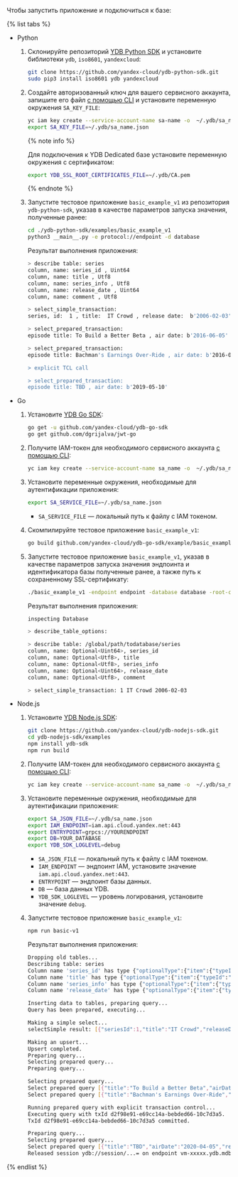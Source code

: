 Чтобы запустить приложение и подключиться к базе:

{% list tabs %}

- Python

  1. Склонируйте репозиторий [YDB Python SDK](https://github.com/yandex-cloud/ydb-python-sdk) и установите библиотеки `ydb`, `iso8601`, `yandexcloud`:

      ```bash
      git clone https://github.com/yandex-cloud/ydb-python-sdk.git
      sudo pip3 install iso8601 ydb yandexcloud
      ```

  1. Создайте авторизованный ключ для вашего сервисного аккаунта, запишите его файл [с помощью CLI](../../iam/operations/iam-token/create-for-sa#via-cli) и установите переменную окружения `SA_KEY_FILE`:

      ```bash
      yc iam key create --service-account-name sa-name -o  ~/.ydb/sa_name.json
      export SA_KEY_FILE=~/.ydb/sa_name.json
      ```

     {% note info %}

     Для подключения к YDB Dedicated базе установите переменную окружения с сертификатом:

      ```bash
      export YDB_SSL_ROOT_CERTIFICATES_FILE=~/.ydb/CA.pem
      ```

     {% endnote %}

  1. Запустите тестовое приложение `basic_example_v1` из репозитория `ydb-python-sdk`, указав в качестве параметров запуска значения, полученные ранее:

      ```bash
      cd ./ydb-python-sdk/examples/basic_example_v1
      python3 __main__.py -e protocol://endpoint -d database
      ```

      Результат выполнения приложения:

      ```bash
      > describe table: series
      column, name: series_id , Uint64
      column, name: title , Utf8
      column, name: series_info , Utf8
      column, name: release_date , Uint64
      column, name: comment , Utf8

      > select_simple_transaction:
      series, id:  1 , title:  IT Crowd , release date:  b'2006-02-03'

      > select_prepared_transaction:
      episode title: To Build a Better Beta , air date: b'2016-06-05'

      > select_prepared_transaction:
      episode title: Bachman's Earnings Over-Ride , air date: b'2016-06-12'

      > explicit TCL call

      > select_prepared_transaction:
      episode title: TBD , air date: b'2019-05-10'
      ```

- Go

  1. Установите [YDB Go SDK](https://github.com/yandex-cloud/ydb-go-sdk):

      ```bash
      go get -u github.com/yandex-cloud/ydb-go-sdk
      go get github.com/dgrijalva/jwt-go
      ```

  1. Получите IAM-токен для необходимого сервисного аккаунта [с помощью CLI](../../iam/operations/iam-token/create-for-sa#via-cli):

      ```bash
      yc iam key create --service-account-name sa_name -o  ~/.ydb/sa_name.json
      ```

  1. Установите переменные окружения, необходимые для аутентификации приложения:

      ```bash
      export SA_SERVICE_FILE=~/.ydb/sa_name.json
      ```

      * `SA_SERVICE_FILE` — локальный путь к файлу с IAM токеном.

  1. Скомпилируйте тестовое приложение `basic_example_v1`:

      ```bash
      go build github.com/yandex-cloud/ydb-go-sdk/example/basic_example_v1/
      ```

  1. Запустите тестовое приложение `basic_example_v1`, указав в качестве параметров запуска значения эндпоинта и идентификатора базы полученные ранее, а также путь к сохраненному SSL-сертификату:

      ```bash
      ./basic_example_v1 -endpoint endpoint -database database -root-ca ~/.ydb/CA.pem
      ```

      Результат выполнения приложения:

      ```bash
      inspecting Database

      > describe_table_options:

      > describe table: /global/path/todatabase/series
      column, name: Optional<Uint64>, series_id
      column, name: Optional<Utf8>, title
      column, name: Optional<Utf8>, series_info
      column, name: Optional<Uint64>, release_date
      column, name: Optional<Utf8>, comment

      > select_simple_transaction: 1 IT Crowd 2006-02-03
      ```

- Node.js

  1. Установите [YDB Node.js SDK](https://github.com/yandex-cloud/ydb-nodejs-sdk):

      ```bash
      git clone https://github.com/yandex-cloud/ydb-nodejs-sdk.git
      cd ydb-nodejs-sdk/examples
      npm install ydb-sdk
      npm run build
      ```

  1. Получите IAM-токен для необходимого сервисного аккаунта [с помощью CLI](../../iam/operations/iam-token/create-for-sa#via-cli):

      ```bash
      yc iam key create --service-account-name sa_name -o  ~/.ydb/sa_name.json
      ```

  1. Установите переменные окружения, необходимые для аутентификации приложения:

      ```bash
      export SA_JSON_FILE=~/.ydb/sa_name.json
      export IAM_ENDPOINT=iam.api.cloud.yandex.net:443
      export ENTRYPOINT=grpcs://YOURENDPOINT
      export DB=YOUR_DATABASE
      export YDB_SDK_LOGLEVEL=debug
      ```

      * `SA_JSON_FILE` — локальный путь к файлу с IAM токеном.
      * `IAM_ENDPOINT` — эндпоинт IAM, установите значение `iam.api.cloud.yandex.net:443`.
      * `ENTRYPOINT` — эндпоинт базы данных.
      * `DB` — база данных YDB.
      * `YDB_SDK_LOGLEVEL` — уровень логирования, установите значение `debug`.

  1. Запустите тестовое приложение `basic_example_v1`:

      ```bash
      npm run basic-v1
      ```

      Результат выполнения приложения:

      ```bash
      Dropping old tables...
      Describing table: series
      Column name 'series_id' has type {"optionalType":{"item":{"typeId":"UINT64"}}}
      Column name 'title' has type {"optionalType":{"item":{"typeId":"UTF8"}}}
      Column name 'series_info' has type {"optionalType":{"item":{"typeId":"UTF8"}}}
      Column name 'release_date' has type {"optionalType":{"item":{"typeId":"UINT64"}}}

      Inserting data to tables, preparing query...
      Query has been prepared, executing...

      Making a simple select...
      selectSimple result: [{"seriesId":1,"title":"IT Crowd","releaseDate":13182}]

      Making an upsert...
      Upsert completed.
      Preparing query...
      Selecting prepared query...
      Preparing query...

      Selecting prepared query...
      Select prepared query [{"title":"To Build a Better Beta","airDate":"2016-06-05","releaseDate":null}]
      Select prepared query [{"title":"Bachman's Earnings Over-Ride","airDate":"2016-06-12","releaseDate":null}]

      Running prepared query with explicit transaction control...
      Executing query with txId d2f98e91-e69cc14a-bebded66-10c7d3a5.
      TxId d2f98e91-e69cc14a-bebded66-10c7d3a5 committed.

      Preparing query...
      Selecting prepared query...
      Select prepared query [{"title":"TBD","airDate":"2020-04-05","releaseDate":null}]
      Released session ydb://session/...= on endpoint vm-xxxxx.ydb.mdb.yandexcloud.net:2135.
      ```

{% endlist %}

